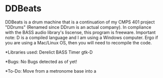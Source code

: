 # DDBeats
DDBeats is a drum machine that is a continuation of my CMPS 401 project "DDrums" (Renamed since DDrum is an actual company). 
In compliance with the BASS audio library's liscense, this program is freeware. 
Important note: D is a compiled language and I am using a Windows computer. 
Ergo if you are using a Mac/Linux OS, then you will need to recompile the code.

*Libraries used:
Derelict BASS
Timer
gtk-D

*Bugs:
No Bugs detected as of yet!

*To-Do:
Move from a metronome base into a 
